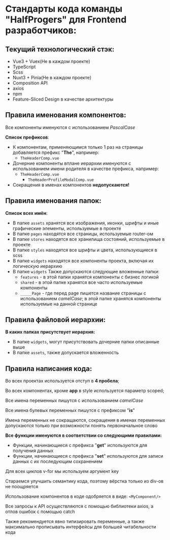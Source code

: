 # Стандарты кода команды "HalfProgers" для Frontend разработчиков:

## Текущий технологический стэк:

- Vue3 + Vuex(Не в каждом проекте)
- TypeScript
- Scss
- Nuxt3 + Pinia(Не в каждом проекте)
- Composition API
- axios
- npm
- Feature-Sliced Design в качестве архитектуры

## Правила именования компонентов:

Все компоненты именуются с использованием *PascalCase*

**Список префиксов**:
- К компонентам, применяющимся только 1 раз на страницы добавляется префикс "**The**", например: 
  - `TheHeaderComp.vue`
- Дочерние компоненты вплане иерархии именуются с использованием имени родителя в качестве префикса, например: 
  - `TheHeaderComp.vue` 
    - `TheHeaderProfileModalComp.vue`
- Сокращения в именах компонентов **недопускаются!**

## Правила именования папок:

**Список всех имён**:
- В папке `assets` хранятся все изображения, иконки, шрифты и иные графические элементы, используемые в проекте
- В папке `pages` находятся все страницы, используемые router-ом
- В папке `stores` находятся все хранилища состояний, используемые в проекте
- В папке `styles` находятся все шрифты и цвета, использующиеся в scss
- В папке `widgets` находятся все компоненты проекта, включая их логическую иерархию
- В папке `widgets` Также допускаются следующие вложенные папки:
  - `features` - в этой папки хранятся компоненты с бизнес логикой
  - `shared` - в этой папке хранятся все часто используемые компоненты
  - `_____Page` - где перед page пишется название страницы с использованием *camelCase*; в этой папке хранятся компоненты используемые на данной странице

## Правила файловой иерархии:

**В каких папках присутствует иерархия:**
- В папке `widgets`, могут присутствовать дочерние папки описанные выше
- В папке `assets`, также допускается вложенность

## Правила написания кода:

Во всех проектах используется отступ в **4 пробела**;

Во всех компонентах, кроме **app** в style используется параметр scoped;

Все имена переменных пишутся с использованием *camelCase*

Все имена булевых переменных пишутся с префиксом "**is**"

Имена переменных не сокращаются, сокращения в именах переменных допускаются только при возможности понять первоначальное слово

**Все функции именуются в соответствии со следующими правилами:**
- Функции, начинающиеся с префикса "**get**" используются для получения данных
- Функции, начинающиеся с префикса "**set**" используются для записи данных с их последующим сохранением

Для всех циклов v-for мы используем аргумент key

Стараемся улучшить семантику кода, поэтому вёрстка только из div-ов не поощряется

Использование компонентов в коде одобряется в виде: `<MyComponent/>`

Все запросы к API осуществляются с помощью библиотеки axios, а отлов ошибок с помощью catch

Также рекомендуется явно типизировать переменные, а также максимально прописывать интерфейсы для большей читабельности кода


